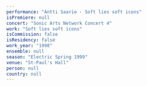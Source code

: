 ```yaml
---
performance: "Antti Saario - Soft lies soft icons"
isPremiere: null
concert: "Sonic Arts Network Concert 4"
work: "Soft lies soft icons"
isCommission: false
isResidency: false
work_year: "1998"
ensemble: null
season: "Electric Spring 1999"
venue: "St-Paul's Hall"
person: null
country: null
---
```


